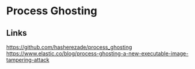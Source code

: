 # Process Ghosting

## Links
https://github.com/hasherezade/process_ghosting
https://www.elastic.co/blog/process-ghosting-a-new-executable-image-tampering-attack



